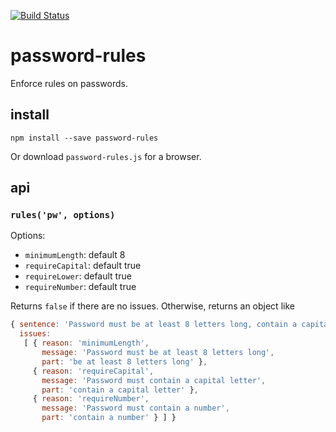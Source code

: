 [![Build Status](https://travis-ci.org/mapbox/password-rules.png)](https://travis-ci.org/mapbox/password-rules)

# password-rules

Enforce rules on passwords.

## install

    npm install --save password-rules

Or download `password-rules.js` for a browser.

## api

### `rules('pw', options)`

Options:

* `minimumLength`: default 8
* `requireCapital`: default true
* `requireLower`: default true
* `requireNumber`: default true

Returns `false` if there are no issues. Otherwise, returns an object like

```js
{ sentence: 'Password must be at least 8 letters long, contain a capital letter, and contain a number.',
  issues:
   [ { reason: 'minimumLength',
       message: 'Password must be at least 8 letters long',
       part: 'be at least 8 letters long' },
     { reason: 'requireCapital',
       message: 'Password must contain a capital letter',
       part: 'contain a capital letter' },
     { reason: 'requireNumber',
       message: 'Password must contain a number',
       part: 'contain a number' } ] }
```
